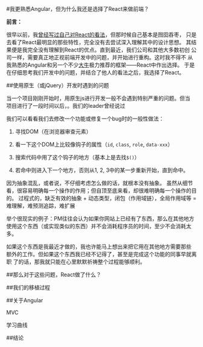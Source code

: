 #我更熟悉Angular，但为什么我还是选择了React来做前端？

__前言：__

很早以前，我[曾经写过自己对React的看法]()，但那时候自己基本是囫囵吞枣，
只是去看了React最明显的那些特性，完全没有去尝试深入理解其中的设计思想。
其结果便是我完全没有理解到React的优点。直到最近，我们公司和其他大多数初创
公司一样，需要真正地正视前端开发中的问题，并开始进行重构。这时我不得不
从我熟悉的Angular和另一个不少[大牛]()极力推荐的框架——React中作出选择。
于是在仔细思考我们开发中的问题，并结合了他人的看法之后，我选择了React。

##使用原生（或jQuery）开发时遇到的问题

当一个项目刚刚开始时，用原生js进行开发一般不会遇到特别严重的问题。但当
项目进行了一段时间以后，。我们的leader曾经说过

我们可以看看我们去修改一个功能或修复一个bug时的一般性做法：

1. 寻找DOM（在浏览器审查元素）

2. 看一下这个DOM上比较像钩子的属性（`id`, `class`, `role`, `data-xxx`）

3. 搜索代码中用了这个钩子的地方（基本上是去找`$()`）

4. 若命中则进入下一个地方，否则从1, 2, 3中的某一步重新开始，直到命中。

因为抽象混乱，或者说，不仔细考虑怎么做的话，就根本没有抽象。
虽然从细节看，很容易明确每一个操作的作用；但自顶至底来看，却很难明确每一个操作的目的。
过程式的，缺乏有效的抽象 + 动态类型，闭包（作用域链），全局作用域等 = 难理解，难预测追踪，难扩展

举个很现实的例子：PM往往会认为如果你网站上已经有了东西，那么在其他地方
使用这个东西（或实现类似的东西）并不会消耗程序员的时间，至少不会消耗太多。

如果这个东西是我最近才做的，我也许能马上想出来把它用在其他地方需要那些
额外的工作。但如果这个东西我已经不记得了，甚至是完成这个功能的同事早就离职
了的话，那我就只能在心里默默祈祷整个过程能够顺利。

##那么对于这些问题，React做了什么？



##我们的移植过程


##关于Angular

MVC

学习曲线

##结论
